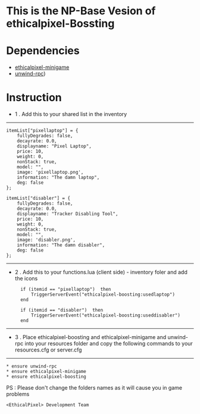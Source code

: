 # This is the NP-Base Vesion of ethicalpixel-Bossting


# Dependencies
* [ethicalpixel-minigame](https://github.com/uNwinD-Development/ethicalpixel-minigame)
* [unwind-rpc](https://github.com/uNwinD-Development/unwind-rpc))

# Instruction
* 1 . Add this to your shared list in the inventory

------------------------------------

	itemList["pixellaptop"] = {
		fullyDegrades: false,
		decayrate: 0.0,
		displayname: "Pixel Laptop",
		price: 10,
		weight: 0,
		nonStack: true,
		model: "",
		image: 'pixellaptop.png',
		information: "The damn laptop",
		deg: false
	};

	itemList["disabler"] = {
		fullyDegrades: false,
		decayrate: 0.0,
		displayname: "Tracker Disabling Tool",
		price: 10,
		weight: 0,
		nonStack: true,
		model: "",
		image: 'disabler.png',
		information: "The damn disabler",
		deg: false
	};

------------------------------------


* 2 . Add this to your functions.lua (client side) - inventory foler and add the icons

		if (itemid == "pixellaptop")  then
			TriggerServerEvent("ethicalpixel-boosting:usedlaptop")
		end    

		if (itemid == "disabler")  then
			TriggerServerEvent("ethicalpixel-boosting:useddisabler")
		end  

------------------------------------

* 3 . Place ethicalpixel-boosting and ethicalpixel-minigame and unwind-rpc into your resources folder and copy the following commands to your resources.cfg or server.cfg 

------------------------------------
    * ensure unwind-rpc
    * ensure ethicalpixel-minigame
    * ensure ethicalpixel-boosting






PS : Please don't change the folders names as it will cause you in game problems



```
<EthicalPixel> Development Team
```